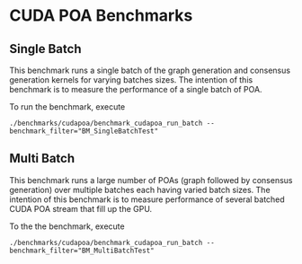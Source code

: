 # CUDA POA Benchmarks

## Single Batch
This benchmark runs a single batch of the graph generation and consensus generation kernels
for varying batches sizes. The intention of this benchmark is to measure the performance
of a single batch of POA.

To run the benchmark, execute
```
./benchmarks/cudapoa/benchmark_cudapoa_run_batch --benchmark_filter="BM_SingleBatchTest"
```

## Multi Batch
This benchmark runs a large number of POAs (graph followed by consensus generation) over multiple
batches each having varied batch sizes. The intention of this benchmark is to measure performance
of several batched CUDA POA stream that fill up the GPU.

To the the benchmark, execute
```
./benchmarks/cudapoa/benchmark_cudapoa_run_batch --benchmark_filter="BM_MultiBatchTest"
```
